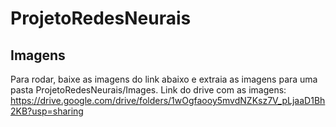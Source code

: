 # ProjetoRedesNeurais

## Imagens

Para rodar, baixe as imagens do link abaixo e extraia as imagens para uma pasta ProjetoRedesNeurais/Images.
Link do drive com as imagens: https://drive.google.com/drive/folders/1wOgfaooy5mvdNZKsz7V_pLjaaD1Bh2KB?usp=sharing
